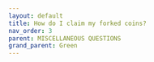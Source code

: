 ```yaml
---
layout: default
title: How do I claim my forked coins?
nav_order: 3
parent: MISCELLANEOUS QUESTIONS
grand_parent: Green
--- 
```

